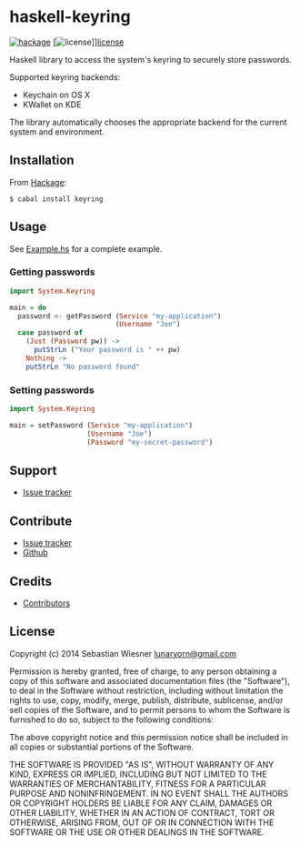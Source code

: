 haskell-keyring
===============

[![hackage][badge-hackage]][hackage] [![license][badge-license]]][license]

Haskell library to access the system's keyring to securely store passwords.

Supported keyring backends:

- Keychain on OS X
- KWallet on KDE

The library automatically chooses the appropriate backend for the current
system and environment.

Installation
------------

From [Hackage][]:

```console
$ cabal install keyring
```

Usage
-----

See [Example.hs][example] for a complete example.

### Getting passwords

```haskell
import System.Keyring

main = do
  password <- getPassword (Service "my-application")
                          (Username "Joe")
  case password of
    (Just (Password pw)) ->
      putStrLn ("Your password is " ++ pw)
    Nothing ->
    putStrLn "No password found"
```

### Setting passwords

```haskell
import System.Keyring

main = setPassword (Service "my-application")
                   (Username "Joe")
                   (Password "my-secret-password")
```

Support
-------

- [Issue tracker][issues]

Contribute
----------

- [Issue tracker][issues]
- [Github][]

Credits
-------

- [Contributors](https://github.com/lunaryorn/haskell-keyring/graphs/contributors)

License
-------

Copyright (c) 2014 Sebastian Wiesner <lunaryorn@gmail.com>

Permission is hereby granted, free of charge, to any person obtaining a copy of
this software and associated documentation files (the "Software"), to deal in
the Software without restriction, including without limitation the rights to
use, copy, modify, merge, publish, distribute, sublicense, and/or sell copies of
the Software, and to permit persons to whom the Software is furnished to do so,
subject to the following conditions:

The above copyright notice and this permission notice shall be included in all
copies or substantial portions of the Software.

THE SOFTWARE IS PROVIDED "AS IS", WITHOUT WARRANTY OF ANY KIND, EXPRESS OR
IMPLIED, INCLUDING BUT NOT LIMITED TO THE WARRANTIES OF MERCHANTABILITY, FITNESS
FOR A PARTICULAR PURPOSE AND NONINFRINGEMENT. IN NO EVENT SHALL THE AUTHORS OR
COPYRIGHT HOLDERS BE LIABLE FOR ANY CLAIM, DAMAGES OR OTHER LIABILITY, WHETHER
IN AN ACTION OF CONTRACT, TORT OR OTHERWISE, ARISING FROM, OUT OF OR IN
CONNECTION WITH THE SOFTWARE OR THE USE OR OTHER DEALINGS IN THE SOFTWARE.

[badge-hackage]: https://img.shields.io/hackage/v/keyring.svg?dummy
[hackage]: https://hackage.haskell.org/package/keyring
[badge-license]: https://img.shields.io/badge/license-MIT-green.svg?dummy
[license]: https://github.com/lunaryorn/haskell-keyring/blob/master/LICENSE
[example]: https://github.com/lunaryorn/haskell-keyring/blob/master/Example.hs
[issues]: https://github.com/lunaryorn/haskell-keyring/issues
[Github]: https://github.com/lunaryorn/haskell-keyring
